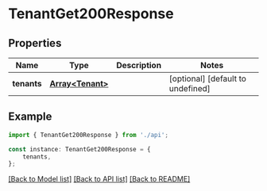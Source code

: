 # TenantGet200Response


## Properties

Name | Type | Description | Notes
------------ | ------------- | ------------- | -------------
**tenants** | [**Array&lt;Tenant&gt;**](Tenant.md) |  | [optional] [default to undefined]

## Example

```typescript
import { TenantGet200Response } from './api';

const instance: TenantGet200Response = {
    tenants,
};
```

[[Back to Model list]](../README.md#documentation-for-models) [[Back to API list]](../README.md#documentation-for-api-endpoints) [[Back to README]](../README.md)
